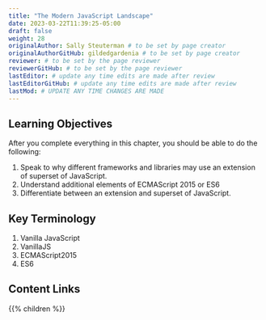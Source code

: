 ```yaml
---
title: "The Modern JavaScript Landscape"
date: 2023-03-22T11:39:25-05:00
draft: false
weight: 28
originalAuthor: Sally Steuterman # to be set by page creator
originalAuthorGitHub: gildedgardenia # to be set by page creator
reviewer: # to be set by the page reviewer
reviewerGitHub: # to be set by the page reviewer
lastEditor: # update any time edits are made after review
lastEditorGitHub: # update any time edits are made after review
lastMod: # UPDATE ANY TIME CHANGES ARE MADE
---
```


## Learning Objectives

After you complete everything in this chapter, you should be able to do the following:

1. Speak to why different frameworks and libraries may use an extension of superset of JavaScript.
1. Understand additional elements of ECMAScript 2015 or ES6
1. Differentiate between an extension and superset of JavaScript.

## Key Terminology

1. Vanilla JavaScript
1. VanillaJS
1. ECMAScript2015
1. ES6

## Content Links

{{% children %}}
